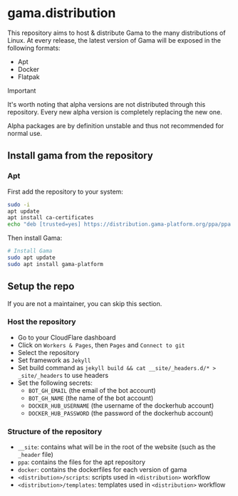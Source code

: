 # gama.distribution

This repository aims to host & distribute Gama to the many distributions of Linux.
At every release, the latest version of Gama will be exposed in the following formats:

- Apt
- Docker
- Flatpak

> [!IMPORTANT]
> It's worth noting that alpha versions are not distributed through this repository. Every new alpha version is completely replacing the new one.
> 
> Alpha packages are by definition unstable and thus not recommended for normal use.


## Install gama from the repository

### Apt

First add the repository to your system:
```bash
sudo -i
apt update
apt install ca-certificates
echo "deb [trusted=yes] https://distribution.gama-platform.org/ppa/ppa ./" | sudo tee -a /etc/apt/sources.list
```

Then install Gama:
```bash
# Install Gama
sudo apt update
sudo apt install gama-platform
```

## Setup the repo

If you are not a maintainer, you can skip this section.

### Host the repository

- Go to your CloudFlare dashboard
- Click on `Workers & Pages`, then `Pages` and `Connect to git`
- Select the repository
- Set framework as `Jekyll`
- Set build command as `jekyll build && cat __site/_headers.d/* > _site/_headers` to use headers
- Set the following secrets: 
    - `BOT_GH_EMAIL` (the email of the bot account)
    - `BOT_GH_NAME` (the name of the bot account)
    - `DOCKER_HUB_USERNAME` (the username of the dockerhub account)
    - `DOCKER_HUB_PASSWORD` (the password of the dockerhub account)

### Structure of the repository

- `__site`: contains what will be in the root of the website (such as the `_header` file)
- `ppa`: contains the files for the apt repository
- `docker`: contains the dockerfiles for each version of gama
- `<distribution>/scripts`: scripts used in `<distribution>` workflow
- `<distribution>/templates`: templates used in `<distribution>` workflow
